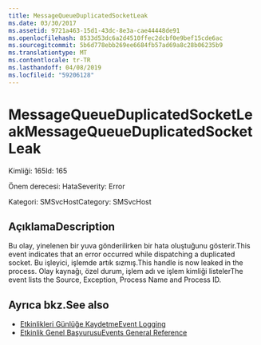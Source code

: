 ```yaml
---
title: MessageQueueDuplicatedSocketLeak
ms.date: 03/30/2017
ms.assetid: 9721a463-15d1-43dc-8e3a-cae44448de91
ms.openlocfilehash: 8533d53dc6a2d4510ffec2dcbf0e9bef15cde6ac
ms.sourcegitcommit: 5b6d778ebb269ee6684fb57ad69a8c28b06235b9
ms.translationtype: MT
ms.contentlocale: tr-TR
ms.lasthandoff: 04/08/2019
ms.locfileid: "59206128"
---
```

# <a name="messagequeueduplicatedsocketleak"></a><span data-ttu-id="c151a-102">MessageQueueDuplicatedSocketLeak</span><span class="sxs-lookup"><span data-stu-id="c151a-102">MessageQueueDuplicatedSocketLeak</span></span>
<span data-ttu-id="c151a-103">Kimliği: 165</span><span class="sxs-lookup"><span data-stu-id="c151a-103">Id: 165</span></span>  
  
 <span data-ttu-id="c151a-104">Önem derecesi: Hata</span><span class="sxs-lookup"><span data-stu-id="c151a-104">Severity: Error</span></span>  
  
 <span data-ttu-id="c151a-105">Kategori: SMSvcHost</span><span class="sxs-lookup"><span data-stu-id="c151a-105">Category: SMSvcHost</span></span>  
  
## <a name="description"></a><span data-ttu-id="c151a-106">Açıklama</span><span class="sxs-lookup"><span data-stu-id="c151a-106">Description</span></span>  
 <span data-ttu-id="c151a-107">Bu olay, yinelenen bir yuva gönderilirken bir hata oluştuğunu gösterir.</span><span class="sxs-lookup"><span data-stu-id="c151a-107">This event indicates that an error occurred while dispatching a duplicated socket.</span></span> <span data-ttu-id="c151a-108">Bu işleyici, işlemde artık sızmış.</span><span class="sxs-lookup"><span data-stu-id="c151a-108">This handle is now leaked in the process.</span></span> <span data-ttu-id="c151a-109">Olay kaynağı, özel durum, işlem adı ve işlem kimliği listeler</span><span class="sxs-lookup"><span data-stu-id="c151a-109">The event lists the Source, Exception, Process Name and Process ID.</span></span>  
  
## <a name="see-also"></a><span data-ttu-id="c151a-110">Ayrıca bkz.</span><span class="sxs-lookup"><span data-stu-id="c151a-110">See also</span></span>

- [<span data-ttu-id="c151a-111">Etkinlikleri Günlüğe Kaydetme</span><span class="sxs-lookup"><span data-stu-id="c151a-111">Event Logging</span></span>](../../../../../docs/framework/wcf/diagnostics/event-logging/index.md)
- [<span data-ttu-id="c151a-112">Etkinlik Genel Başvurusu</span><span class="sxs-lookup"><span data-stu-id="c151a-112">Events General Reference</span></span>](../../../../../docs/framework/wcf/diagnostics/event-logging/events-general-reference.md)
